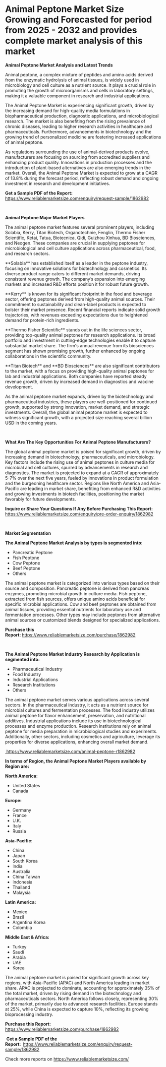 <p><h1>Animal Peptone Market Size Growing and Forecasted for period from 2025 - 2032 and provides complete market analysis of this market</h1></p><p><strong>Animal Peptone Market Analysis and Latest Trends</strong></p>
<p><p>Animal peptone, a complex mixture of peptides and amino acids derived from the enzymatic hydrolysis of animal tissues, is widely used in microbiology and cell culture as a nutrient source. It plays a crucial role in promoting the growth of microorganisms and cells in laboratory settings, making it a valuable component in research and industrial applications.</p><p>The Animal Peptone Market is experiencing significant growth, driven by the increasing demand for high-quality media formulations in biopharmaceutical production, diagnostic applications, and microbiological research. The market is also benefiting from the rising prevalence of chronic diseases, leading to higher research activities in healthcare and pharmaceuticals. Furthermore, advancements in biotechnology and the growing trend of personalized medicine are fostering increased applications of animal peptone.</p><p>As regulations surrounding the use of animal-derived products evolve, manufacturers are focusing on sourcing from accredited suppliers and enhancing product quality. Innovations in production processes and the introduction of plant-based alternatives are also emerging trends in the market. Overall, the Animal Peptone Market is expected to grow at a CAGR of 13.8% during the forecast period, reflecting robust demand and ongoing investment in research and development initiatives.</p></p>
<p><strong>Get a Sample PDF of the Report:&nbsp;</strong> <a href="https://www.reliablemarketsize.com/enquiry/request-sample/1862982?utm_campaign=2313&utm_medium=2&utm_source=Github&utm_content=ia&utm_term=15022025&utm_id=animal-peptone">https://www.reliablemarketsize.com/enquiry/request-sample/1862982</a></p>
<p>&nbsp;</p>
<p><strong>Animal Peptone Major Market Players</strong></p>
<p><p>The animal peptone market features several prominent players, including Solabia, Kerry, Titan Biotech, Organotechnie, Fenglin, Thermo Fisher Scientific, Ketai, Tatua, Biotecnica, Qidi, Guizhou Xinhua, BD Biosciences, and Neogen. These companies are crucial in supplying peptones for microbiological and cell culture applications across pharmaceutical, food, and research sectors.</p><p>**Solabia** has established itself as a leader in the peptone industry, focusing on innovative solutions for biotechnology and cosmetics. Its diverse product range caters to different market demands, driving consistent revenue growth. The company’s expansion into emerging markets and increased R&D efforts position it for robust future growth.</p><p>**Kerry** is known for its significant footprint in the food and beverage sector, offering peptones derived from high-quality animal sources. Their commitment to sustainability and clean-label products is expected to bolster their market presence. Recent financial reports indicate solid growth trajectories, with revenues exceeding expectations due to heightened demand for protein-rich ingredients.</p><p>**Thermo Fisher Scientific** stands out in the life sciences sector, providing top-quality animal peptones for research applications. Its broad portfolio and investment in cutting-edge technologies enable it to capture substantial market share. The firm's annual revenue from its biosciences segment has shown promising growth, further enhanced by ongoing collaborations in the scientific community.</p><p>**Titan Biotech** and **BD Biosciences** are also significant contributors to the market, with a focus on providing high-quality animal peptones for lab and industrial applications. Both companies have reported steady revenue growth, driven by increased demand in diagnostics and vaccine development.</p><p>As the animal peptone market expands, driven by the biotechnology and pharmaceutical industries, these players are well-positioned for continued growth, supported by strong innovation, market demand, and strategic investments. Overall, the global animal peptone market is expected to witness significant growth, with a projected size reaching several billion USD in the coming years.</p></p>
<p>&nbsp;</p>
<p><strong>What Are The Key Opportunities For Animal Peptone Manufacturers?</strong></p>
<p><p>The global animal peptone market is poised for significant growth, driven by increasing demand in biotechnology, pharmaceuticals, and microbiology. Key factors include the rising use of animal peptones in culture media for microbial and cell cultures, spurred by advancements in research and diagnostics. The market is projected to expand at a CAGR of approximately 5-7% over the next five years, fueled by innovations in product formulation and the burgeoning healthcare sector. Regions like North America and Asia-Pacific are leading in market share, benefiting from enhanced R&D activities and growing investments in biotech facilities, positioning the market favorably for future developments.</p></p>
<p><strong>Inquire or Share Your Questions If Any Before Purchasing This Report:</strong> <a href="https://www.reliablemarketsize.com/enquiry/pre-order-enquiry/1862982?utm_campaign=2313&utm_medium=2&utm_source=Github&utm_content=ia&utm_term=15022025&utm_id=animal-peptone">https://www.reliablemarketsize.com/enquiry/pre-order-enquiry/1862982</a></p>
<p>&nbsp;</p>
<p><strong>Market Segmentation</strong></p>
<p><strong>The Animal Peptone Market Analysis by types is segmented into:</strong></p>
<p><ul><li>Pancreatic Peptone</li><li>Fish Peptone</li><li>Cow Peptone</li><li>Beef Peptone</li><li>Others</li></ul></p>
<p><p>The animal peptone market is categorized into various types based on their source and composition. Pancreatic peptone is derived from pancreas enzymes, promoting microbial growth in culture media. Fish peptone, extracted from fish sources, offers unique amino acids beneficial for specific microbial applications. Cow and beef peptones are obtained from animal tissues, providing essential nutrients for laboratory use and fermentation processes. Other types may include peptones from alternative animal sources or customized blends designed for specialized applications.</p></p>
<p><strong>Purchase this Report:&nbsp;</strong><a href="https://www.reliablemarketsize.com/purchase/1862982?utm_campaign=2313&utm_medium=2&utm_source=Github&utm_content=ia&utm_term=15022025&utm_id=animal-peptone">https://www.reliablemarketsize.com/purchase/1862982</a></p>
<p>&nbsp;</p>
<p><strong>The Animal Peptone Market Industry Research by Application is segmented into:</strong></p>
<p><ul><li>Pharmaceutical Industry</li><li>Food Industry</li><li>Industrial Applications</li><li>Research Institutions</li><li>Others</li></ul></p>
<p><p>The animal peptone market serves various applications across several sectors. In the pharmaceutical industry, it acts as a nutrient source for microbial cultures and fermentation processes. The food industry utilizes animal peptone for flavor enhancement, preservation, and nutritional additives. Industrial applications include its use in biotechnological processes and enzyme production. Research institutions rely on animal peptone for media preparation in microbiological studies and experiments. Additionally, other sectors, including cosmetics and agriculture, leverage its properties for diverse applications, enhancing overall market demand.</p></p>
<p><a href="https://www.reliablemarketsize.com/animal-peptone-r1862982?utm_campaign=2313&utm_medium=2&utm_source=Github&utm_content=ia&utm_term=15022025&utm_id=animal-peptone">&nbsp;https://www.reliablemarketsize.com/animal-peptone-r1862982</a></p>
<p><strong>In terms of Region, the Animal Peptone Market Players available by Region are:</strong></p>
<p>
    <p> <strong> North America: </strong>
        <ul>
            <li>United States</li>
            <li>Canada</li>
        </ul>
        </p> 
    <p> <strong> Europe: </strong>
        <ul>
            <li>Germany</li>
            <li>France</li>
            <li>U.K.</li>
            <li>Italy</li>
            <li>Russia</li>
        </ul>
        </p> 
    <p> <strong> Asia-Pacific: </strong>
        <ul>
            <li>China</li>
            <li>Japan</li>
            <li>South Korea</li>
            <li>India</li>
            <li>Australia</li>
            <li>China Taiwan</li>
            <li>Indonesia</li>
            <li>Thailand</li>
            <li>Malaysia</li>
        </ul>
        </p> 
    <p> <strong> Latin America: </strong>
        <ul>
            <li>Mexico</li>
            <li>Brazil</li>
            <li>Argentina Korea</li>
            <li>Colombia</li>
        </ul>
        </p> 
    <p> <strong> Middle East & Africa: </strong>
        <ul>
            <li>Turkey</li>
            <li>Saudi</li>
            <li>Arabia</li>
            <li>UAE</li>
            <li>Korea</li>
        </ul>
    </p>
    </p>
<p><p>The animal peptone market is poised for significant growth across key regions, with Asia-Pacific (APAC) and North America leading in market share. APAC is projected to dominate, accounting for approximately 35% of the total market, driven by rising demand in the biotechnology and pharmaceuticals sectors. North America follows closely, representing 30% of the market, primarily due to advanced research facilities. Europe stands at 25%, while China is expected to capture 10%, reflecting its growing bioprocessing industry.</p></p>
<p><strong>Purchase this Report: </strong><a href="https://www.reliablemarketsize.com/purchase/1862982?utm_campaign=2313&utm_medium=2&utm_source=Github&utm_content=ia&utm_term=15022025&utm_id=animal-peptone">https://www.reliablemarketsize.com/purchase/1862982</a></p>
<p>&nbsp;<strong>Get a Sample PDF of the Report:&nbsp;&nbsp;</strong><a href="https://www.reliablemarketsize.com/enquiry/request-sample/1862982?utm_campaign=2313&utm_medium=2&utm_source=Github&utm_content=ia&utm_term=15022025&utm_id=animal-peptone">https://www.reliablemarketsize.com/enquiry/request-sample/1862982</a></p>
<p><strong></strong></p>
<p>Check more reports on <a href="https://www.reliablemarketsize.com/?utm_campaign=2313&utm_medium=2&utm_source=Github&utm_content=ia&utm_term=15022025&utm_id=animal-peptone">https://www.reliablemarketsize.com/</a></p>
